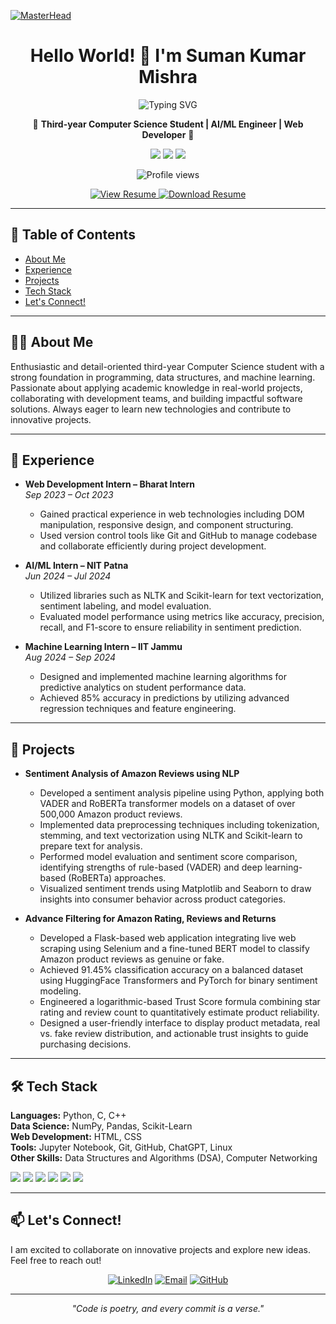 [![MasterHead](https://user-images.githubusercontent.com/10498744/210012254-234538ff-d198-48aa-8964-37e6fd45d227.gif)]()

<h1 align="center">Hello World! 👋 I'm Suman Kumar Mishra</h1>

<p align="center">
  <img src="https://readme-typing-svg.demolab.com/?lines=AI%2FML+Engineer+%7C+Computer+Science+Student+%7C+Web+Developer;Welcome+to+my+GitHub+Universe!&center=true&width=600&height=45" alt="Typing SVG" />
</p>

<p align="center">
🚀 <b>Third-year Computer Science Student | AI/ML Engineer | Web Developer</b> 🚀
</p>

<p align="center">
  <a href="https://www.linkedin.com/in/suman-kumar-mishra-b925b2262"><img src="https://img.shields.io/badge/LinkedIn-0077B5?style=for-the-badge&logo=linkedin&logoColor=white"></a>
  <a href="mailto:sumankumarmishra4321@gmail.com"><img src="https://img.shields.io/badge/Email-D14836?style=for-the-badge&logo=gmail&logoColor=white"></a>
  <a href="https://github.com/9Sumannn"><img src="https://img.shields.io/badge/GitHub-181717?style=for-the-badge&logo=github&logoColor=white"></a>
</p>

<p align="center">
  <img src="https://komarev.com/ghpvc/?username=your-github-username&label=Profile+Views&color=blue&style=for-the-badge" alt="Profile views" />
</p>

<p align="center">
  <a href="https://drive.google.com/file/d/167pHg1l1SKvL3gcVBs0zEIlMXEx03WaY/view?usp=sharing" target="_blank">
    <img src="https://img.shields.io/badge/Resume-View-blue?style=for-the-badge&logo=adobeacrobatreader" alt="View Resume">
  </a>
  <a href="https://drive.google.com/uc?export=download&id=167pHg1l1SKvL3gcVBs0zEIlMXEx03WaY">
    <img src="https://img.shields.io/badge/Resume-Download-green?style=for-the-badge&logo=adobeacrobatreader" alt="Download Resume">
  </a>
</p>

---

## 📑 Table of Contents

- [About Me](#about-me)
- [Experience](#experience)
- [Projects](#projects)
- [Tech Stack](#tech-stack)
- [Let's Connect!](#lets-connect)

---

## 🙋‍♂️ About Me

Enthusiastic and detail-oriented third-year Computer Science student with a strong foundation in programming, data structures, and machine learning. Passionate about applying academic knowledge in real-world projects, collaborating with development teams, and building impactful software solutions. Always eager to learn new technologies and contribute to innovative projects.

---

## 💼 Experience

- **Web Development Intern – Bharat Intern**  
  *Sep 2023 – Oct 2023*  
  - Gained practical experience in web technologies including DOM manipulation, responsive design, and component structuring.  
  - Used version control tools like Git and GitHub to manage codebase and collaborate efficiently during project development.

- **AI/ML Intern – NIT Patna**  
  *Jun 2024 – Jul 2024*  
  - Utilized libraries such as NLTK and Scikit-learn for text vectorization, sentiment labeling, and model evaluation.  
  - Evaluated model performance using metrics like accuracy, precision, recall, and F1-score to ensure reliability in sentiment prediction.

- **Machine Learning Intern – IIT Jammu**  
  *Aug 2024 – Sep 2024*  
  - Designed and implemented machine learning algorithms for predictive analytics on student performance data.  
  - Achieved 85% accuracy in predictions by utilizing advanced regression techniques and feature engineering.

---

## 🚀 Projects

- **Sentiment Analysis of Amazon Reviews using NLP**  
  - Developed a sentiment analysis pipeline using Python, applying both VADER and RoBERTa transformer models on a dataset of over 500,000 Amazon product reviews.  
  - Implemented data preprocessing techniques including tokenization, stemming, and text vectorization using NLTK and Scikit-learn to prepare text for analysis.  
  - Performed model evaluation and sentiment score comparison, identifying strengths of rule-based (VADER) and deep learning-based (RoBERTa) approaches.  
  - Visualized sentiment trends using Matplotlib and Seaborn to draw insights into consumer behavior across product categories.

- **Advance Filtering for Amazon Rating, Reviews and Returns**  
  - Developed a Flask-based web application integrating live web scraping using Selenium and a fine-tuned BERT model to classify Amazon product reviews as genuine or fake.  
  - Achieved 91.45% classification accuracy on a balanced dataset using HuggingFace Transformers and PyTorch for binary sentiment modeling.  
  - Engineered a logarithmic-based Trust Score formula combining star rating and review count to quantitatively estimate product reliability.  
  - Designed a user-friendly interface to display product metadata, real vs. fake review distribution, and actionable trust insights to guide purchasing decisions.

---

## 🛠️ Tech Stack

**Languages:** Python, C, C++  
**Data Science:** NumPy, Pandas, Scikit-Learn  
**Web Development:** HTML, CSS  
**Tools:** Jupyter Notebook, Git, GitHub, ChatGPT, Linux  
**Other Skills:** Data Structures and Algorithms (DSA), Computer Networking

<p align="left">
  <img src="https://img.shields.io/badge/Python-3776AB?style=for-the-badge&logo=python&logoColor=white" />
  <img src="https://img.shields.io/badge/C++-00599C?style=for-the-badge&logo=c%2B%2B&logoColor=white" />
  <img src="https://img.shields.io/badge/HTML-E34F26?style=for-the-badge&logo=html5&logoColor=white" />
  <img src="https://img.shields.io/badge/CSS-1572B6?style=for-the-badge&logo=css3&logoColor=white" />
  <img src="https://img.shields.io/badge/Scikit--Learn-F7931E?style=for-the-badge&logo=scikitlearn&logoColor=white" />
  <img src="https://img.shields.io/badge/Git-F05032?style=for-the-badge&logo=git&logoColor=white" />
</p>

---

## 📫 Let's Connect!

I am excited to collaborate on innovative projects and explore new ideas. Feel free to reach out!

<p align="center">
  <a href="https://www.linkedin.com/in/suman-kumar-mishra-b925b2262"><img src="https://img.shields.io/badge/LinkedIn-Connect-blue?style=for-the-badge" alt="LinkedIn"></a>
  <a href="mailto:sumankumarmishra4321@gmail.com"><img src="https://img.shields.io/badge/Email-Contact-D14836?style=for-the-badge&logo=gmail&logoColor=white" alt="Email"></a>
  <a href="https://github.com/your-github-username"><img src="https://img.shields.io/badge/GitHub-Follow-181717?style=for-the-badge&logo=github&logoColor=white" alt="GitHub"></a>
</p>

---

<p align="center">
  <i>"Code is poetry, and every commit is a verse."</i>
</p>
